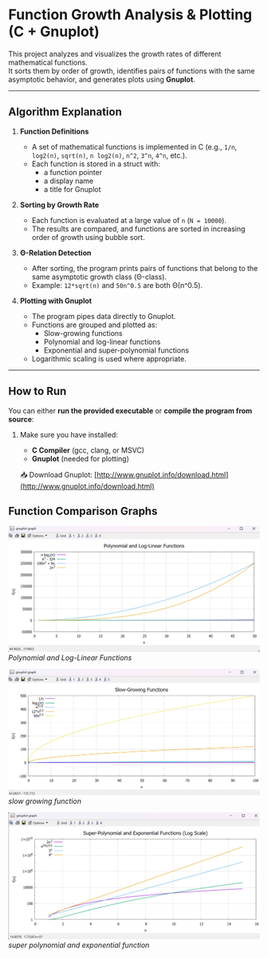 # Function Growth Analysis & Plotting (C + Gnuplot)

This project analyzes and visualizes the growth rates of different mathematical functions.  
It sorts them by order of growth, identifies pairs of functions with the same asymptotic behavior, and generates plots using **Gnuplot**.

---

## Algorithm Explanation

1. **Function Definitions**  
   - A set of mathematical functions is implemented in C (e.g., `1/n`, `log2(n)`, `sqrt(n)`, `n log2(n)`, `n^2`, `3^n`, `4^n`, etc.).  
   - Each function is stored in a struct with:  
     - a function pointer  
     - a display name  
     - a title for Gnuplot  

2. **Sorting by Growth Rate**  
   - Each function is evaluated at a large value of `n` (`N = 10000`).  
   - The results are compared, and functions are sorted in increasing order of growth using bubble sort.  

3. **Θ-Relation Detection**  
   - After sorting, the program prints pairs of functions that belong to the same asymptotic growth class (Θ-class).  
   - Example: `12*sqrt(n)` and `50n^0.5` are both Θ(n^0.5).  

4. **Plotting with Gnuplot**  
   - The program pipes data directly to Gnuplot.  
   - Functions are grouped and plotted as:  
     - Slow-growing functions  
     - Polynomial and log-linear functions  
     - Exponential and super-polynomial functions  
   - Logarithmic scaling is used where appropriate.  

---

## How to Run

You can either **run the provided executable** or **compile the program from source**:

1. Make sure you have installed:
   - **C Compiler** (gcc, clang, or MSVC)  
   - **Gnuplot** (needed for plotting)  

   📥 Download Gnuplot: [http://www.gnuplot.info/download.html](http://www.gnuplot.info/download.html)
   
## Function Comparison Graphs

<p>
  <img src="images/Polynomial and log linear function.png" alt="Polynomial and Log-Linear Functions" width="600"/>
  <br>
  <em>Polynomial and Log-Linear Functions</em>
</p>

<p>
  <img src="images/slow growing function.png" alt="slow growing function" width="600"/>
  <br>
  <em>slow growing function</em>
</p>

<p>
  <img src="images/super polynomial and exponential function.png" alt="super polynomial and exponential function.png" width="600"/>
  <br>
  <em>super polynomial and exponential function</em>
</p>

